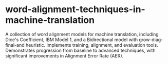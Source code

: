 # word-alignment-techniques-in-machine-translation
A collection of word alignment models for machine translation, including Dice's Coefficient, IBM Model 1, and a Bidirectional model with grow-diag-final-and heuristic. Implements training, alignment, and evaluation tools. Demonstrates progression from baseline to advanced techniques, with significant improvements in Alignment Error Rate (AER).
